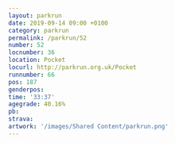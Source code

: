 ```yaml
---
layout: parkrun
date: 2019-09-14 09:00 +0100
category: parkrun
permalink: /parkrun/52
number: 52
locnumber: 36
location: Pocket
locurl: http://parkrun.org.uk/Pocket
runnumber: 66
pos: 187
genderpos: 
time: '33:37'
agegrade: 40.16%
pb: 
strava: 
artwork: '/images/Shared Content/parkrun.png'
---
```

